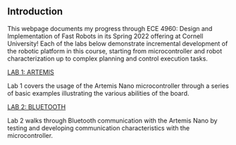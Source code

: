 <head>
		<title>ECE 4960 - Fast Robots, Aparajito Saha</title>
		<link rel="shortcut icon" type="image/png" href="./images/fastrobot.png">
        	<link rel="icon" type="image/png" href="./images/fastrobot.png">
</head>

## Introduction
This webpage documents my progress through ECE 4960: Design and Implementation of Fast Robots in its Spring 2022 offering at Cornell University! Each of the labs below demonstrate incremental development of the robotic platform in this course, starting from microcontroller and robot characterization up to complex planning and control execution tasks.

[LAB 1: ARTEMIS](./lab1.html)

Lab 1 covers the usage of the Artemis Nano microcontroller through a series of basic examples illustrating the various abilities of the board.

[LAB 2: BLUETOOTH](./lab2.html)

Lab 2 walks through Bluetooth communication with the Artemis Nano by testing and developing communication characteristics with the microcontroller.

